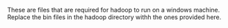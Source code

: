 These are files that are required for hadoop to run on a windows machine. Replace the bin files in the hadoop directory withh the ones provided here.
